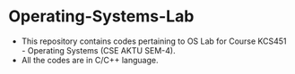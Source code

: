 # Operating-Systems-Lab
* This repository contains codes pertaining to OS Lab for Course KCS451 - Operating Systems (CSE AKTU SEM-4).
* All the codes are in C/C++ language.
